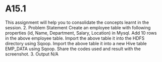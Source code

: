 # A15.1
This assignment will help you to consolidate the concepts learnt in the session.
2. Problem Statement
Create an employee table with following properties (id, Name, Department, Salary,
Location) in Mysql.
Add 10 rows in the above employee table.
Import the above table it into the HDFS directory using Sqoop.
Import the above table it into a new Hive table EMP_DATA using Sqoop.
Share the codes used and result with the screenshot.
3. Output
N/A
